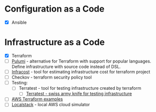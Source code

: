 # Configuration as a Code
* [x] Ansible


# Infrastructure as a Code
* [x] Terraform
* [ ] [Pulumi](https://www.pulumi.com/) - alternative for Terraform with support for popular languages. Define infrastructure with source code instead of DSL.
* [ ] [Infracost](https://www.infracost.io) - tool for estimating infrastructure cost for terraform project
* [ ] Checkov - terraform security policy tool
* [ ] Testing:
  * [ ] Terratest - tool for testing infrastructure created by terraform
    * [ ] [Terratest - swiss army knife for testing infrastructure](https://blog.gruntwork.io/open-sourcing-terratest-a-swiss-army-knife-for-testing-infrastructure-code-5d883336fcd5)
* [ ] [AWS Terraform examples](https://github.com/terraform-providers/terraform-provider-aws/tree/master/examples)
* [ ] [Localstack](https://github.com/localstack/localstack) - local AWS cloud simulator
